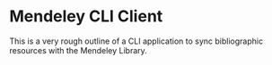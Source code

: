 # Mendeley CLI Client

This is a very rough outline of a CLI application to sync bibliographic
resources with the Mendeley Library. 

